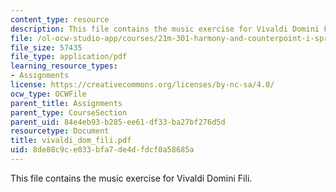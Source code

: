 ```yaml
---
content_type: resource
description: This file contains the music exercise for Vivaldi Domini Fili.
file: /ol-ocw-studio-app/courses/21m-301-harmony-and-counterpoint-i-spring-2005/8de88c9ce033bfa7de4dfdcf0a58685a_vivaldi_dom_fili.pdf
file_size: 57435
file_type: application/pdf
learning_resource_types:
- Assignments
license: https://creativecommons.org/licenses/by-nc-sa/4.0/
ocw_type: OCWFile
parent_title: Assignments
parent_type: CourseSection
parent_uid: 84e4eb93-b285-ee61-df33-ba27bf276d5d
resourcetype: Document
title: vivaldi_dom_fili.pdf
uid: 8de88c9c-e033-bfa7-de4d-fdcf0a58685a
---
```

This file contains the music exercise for Vivaldi Domini Fili.